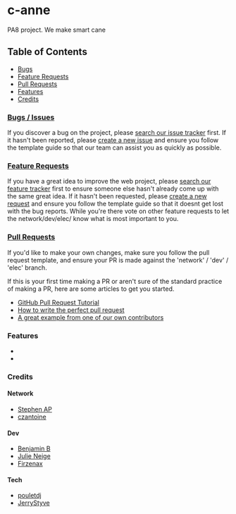 # c-anne
PA8 project. We make smart cane

## Table of Contents

- [Bugs](#bugs--issues)
- [Feature Requests](#feature-requests)
- [Pull Requests](#pull-requests)
- [Features](#features)
- [Credits](#credits)



### [Bugs / Issues](https://github.com/czantoine/c-anne/issues)
If you discover a bug on the project, please [search our issue tracker](https://github.com/czantoine/c-anne/issues) first. If it hasn't been reported, please [create a new issue](https://github.com/czantoine/c-anne/issues/new) and ensure you follow the template guide so that our team can assist you as quickly as possible.

### [Feature Requests](https://github.com/czantoine/c-anne/labels/Feature%20Request)
If you have a great idea to improve the web project, please [search our feature tracker](https://github.com/czantoine/c-anne/labels/Feature%20Request) first to ensure someone else hasn't already come up with the same great idea.  If it hasn't been requested, please [create a new request](https://github.com/czantoine/c-anne/issues/new) and ensure you follow the template guide so that it doesnt get lost with the bug reports.
While you're there vote on other feature requests to let the network/dev/elec/ know what is most important to you.

### [Pull Requests](https://github.com/czantoine/c-anne/pulls)
If you'd like to make your own changes, make sure you follow the pull request template, and ensure your PR is made against the 'network' / 'dev' / 'elec' branch.

If this is your first time making a PR or aren't sure of the standard practice of making a PR, here are some articles to get you started.
 - [GitHub Pull Request Tutorial](https://www.thinkful.com/learn/github-pull-request-tutorial/)
 - [How to write the perfect pull request](https://github.com/blog/1943-how-to-write-the-perfect-pull-request)
 - [A great example from one of our own contributors]()

### Features
 
-
-

### Credits

#### Network
- [Stephen AP](https://github.com/EverAged)
- [czantoine](https://github.com/czantoine)
#### Dev
- [Benjamin B](https://github.com/Nimyron)
- [Julie Neige](https://github.com/Juu-Snw)
- [Firzenax](https://github.com/Firzenax)
#### Tech
- [pouletdj](https://github.com/pouletdj)
- [JerryStyve](https://github.com/JerryStyve) 

 
